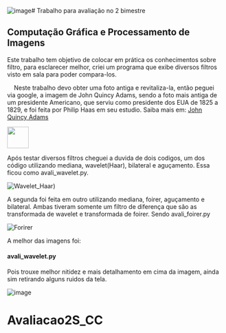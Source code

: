![image](https://github.com/user-attachments/assets/d2342282-ba54-4f04-bb68-fc73d4e503f7)# Trabalho para avaliação no 2 bimestre

## Computação Gráfica e Processamento de Imagens



Este trabalho tem objetivo de colocar em prática os conhecimentos sobre filtro, para esclarecer melhor, criei um programa que exibe diversos filtros visto em sala para poder compara-los. 

    Neste trabalho devo obter uma foto antiga e revitaliza-la, então peguei via google, a imagem de John Quincy Adams, sendo a foto mais antiga de um presidente Americano, que serviu como presidente dos EUA de 1825 a 1829, e foi feita por Philip Haas em seu estudio. Saiba mais em: [John Quincy Adams](https://pt.wikipedia.org/wiki/John_Quincy_Adams)

<img src="https://github.com/user-attachments/assets/fe91a761-beb2-4f28-b5bc-a8221ea0d38d" width="50">


Após testar diversos filtros cheguei a duvida de dois codigos, um dos código utilizando mediana, wavelet(Haar), bilateral e aguçamento.  Essa ficou como avali_wavelet.py.

![Wavelet_Haar)](https://github.com/user-attachments/assets/4927dfba-c917-4153-9c91-ea85d9905b70)


A segunda foi feita em outro utilizando mediana, foirer, aguçamento e bilateral. Ambas tiveram somente um filtro de diferença que são as transformada de wavelet e transformada de foirer. Sendo avali_foirer.py

![Forirer](https://github.com/user-attachments/assets/51927a2b-945d-4ea8-bd95-44d4132b3b78)



A melhor das imagens foi:

#### avali_wavelet.py

Pois trouxe melhor nitidez e mais detalhamento em cima da imagem, ainda sim retirando alguns ruidos da tela.

![image](https://github.com/user-attachments/assets/54bc6830-178d-4628-8c8d-0dad079def66)



# Avaliacao2S_CC

